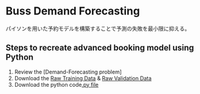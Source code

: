 # Buss Demand Forecasting

パイソンを用いた予約モデルを構築することで予測の失敗を最小限に抑える。

## Steps to recreate advanced booking model using Python
1. Review the [Demand-Forecasting problem]
2. Download the [Raw Training Data](https://github.com/sakatakayu/Buss-Demand-Forecasting/blob/master/buss_booking_trainingData.csv) & [Raw Validation Data](https://github.com/sakatakayu/Buss-Demand-Forecasting/blob/master/buss_booking_validationData_revised.csv)
3. Download the python code[.py file](https://github.com/sakatakayu/Buss-Demand-Forecasting/blob/master/Buss%20Demand%20Forecasting%20Python%20Code.py)

